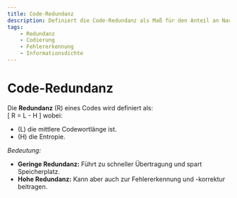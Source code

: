 ```yaml
---
title: Code-Redundanz
description: Definiert die Code-Redundanz als Maß für den Anteil an Nachrichteninformation, der statistisch nicht relevant ist, und erklärt Vor- und Nachteile.
tags:
    - Redundanz
    - Codierung
    - Fehlererkennung
    - Informationsdichte
---
```


# Code-Redundanz

Die **Redundanz** \(R\) eines Codes wird definiert als:  
\[ R = L - H \]
wobei:
- \(L\) die mittlere Codewortlänge ist.
- \(H\) die Entropie.

*Bedeutung:*  
- **Geringe Redundanz:** Führt zu schneller Übertragung und spart Speicherplatz.
- **Hohe Redundanz:** Kann aber auch zur Fehlererkennung und -korrektur beitragen.

